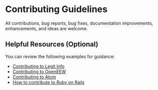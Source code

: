 # Contributing Guidelines

All contributions, bug reports, bug fixes, documentation improvements, enhancements, and ideas are welcome.

## Helpful Resources (Optional)
You can review the following examples for guidance:
- [Contributing to Legit Info](https://github.com/Call-for-Code/Legit-Info/blob/main/CONTRIBUTING.md)
- [Contributing to OpenEEW](https://github.com/openeew/openeew-detection/blob/main/CONTRIBUTING.md)
- [Contributing to Atom](https://github.com/atom/atom/blob/master/CONTRIBUTING.md)
- [How to contribute to Ruby on Rails](https://github.com/rails/rails/blob/main/CONTRIBUTING.md)
